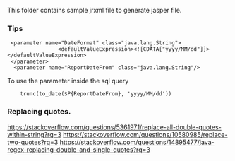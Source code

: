 This folder contains sample jrxml file to generate jasper file.

### Tips

```
 <parameter name="DateFormat" class="java.lang.String">
                <defaultValueExpression><![CDATA["yyyy/MM/dd"]]></defaultValueExpression>
 </parameter>
  <parameter name="ReportDateFrom" class="java.lang.String"/>
 ```
To use the parameter inside the sql query

```
    trunc(to_date($P{ReportDateFrom}, 'yyyy/MM/dd'))
```


### Replacing quotes.

https://stackoverflow.com/questions/5361971/replace-all-double-quotes-within-string?rq=3
https://stackoverflow.com/questions/10580985/replace-two-quotes?rq=3
https://stackoverflow.com/questions/14895477/java-regex-replacing-double-and-single-quotes?rq=3
